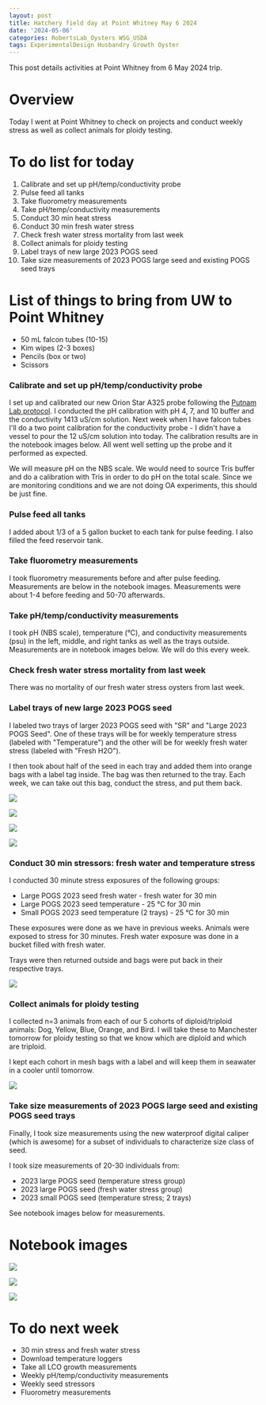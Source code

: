 ```yaml
---
layout: post
title: Hatchery field day at Point Whitney May 6 2024
date: '2024-05-06'
categories: RobertsLab_Oysters WSG_USDA
tags: ExperimentalDesign Husbandry Growth Oyster
---
```


This post details activities at Point Whitney from 6 May 2024 trip.  

# Overview 

Today I went at Point Whitney to check on projects and conduct weekly stress as well as collect animals for ploidy testing.   

# To do list for today 

1. Calibrate and set up pH/temp/conductivity probe 
2. Pulse feed all tanks
3. Take fluorometry measurements
4. Take pH/temp/conductivity measurements
5. Conduct 30 min heat stress
6. Conduct 30 min fresh water stress 
7. Check fresh water stress mortality from last week 
8. Collect animals for ploidy testing 
9. Label trays of new large 2023 POGS seed 
10. Take size measurements of 2023 POGS large seed and existing POGS seed trays 

# List of things to bring from UW to Point Whitney 

- 50 mL falcon tubes (10-15) 
- Kim wipes (2-3 boxes)
- Pencils (box or two)
- Scissors 

### Calibrate and set up pH/temp/conductivity probe 

I set up and calibrated our new Orion Star A325 probe following the [Putnam Lab protocol](https://github.com/Putnam-Lab/Lab_Management/blob/master/Lab_Resources/Equipment_Protocols/Orion_MultiParameter_Sensor_Protocol.md). I conducted the pH calibration with pH 4, 7, and 10 buffer and the conductivity 1413 uS/cm solution. Next week when I have falcon tubes I'll do a two point calibration for the conductivity probe - I didn't have a vessel to pour the 12 uS/cm solution into today. The calibration results are in the notebook images below. All went well setting up the probe and it performed as expected. 

We will measure pH on the NBS scale. We would need to source Tris buffer and do a calibration with Tris in order to do pH on the total scale. Since we are monitoring conditions and we are not doing OA experiments, this should be just fine.   

### Pulse feed all tanks

I added about 1/3 of a 5 gallon bucket to each tank for pulse feeding. I also filled the feed reservoir tank.  

### Take fluorometry measurements

I took fluorometry measurements before and after pulse feeding. Measurements are below in the notebook images. Measurements were about 1-4 before feeding and 50-70 afterwards.  

### Take pH/temp/conductivity measurements

I took pH (NBS scale), temperature (°C), and conductivity measurements (psu) in the left, middle, and right tanks as well as the trays outside. Measurements are in notebook images below. We will do this every week.  

### Check fresh water stress mortality from last week 

There was no mortality of our fresh water stress oysters from last week. 

### Label trays of new large 2023 POGS seed 

I labeled two trays of larger 2023 POGS seed with "SR" and "Large 2023 POGS Seed". One of these trays will be for weekly temperature stress (labeled with "Temperature") and the other will be for weekly fresh water stress (labeled with "Fresh H2O").  

I then took about half of the seed in each tray and added them into orange bags with a label tag inside. The bag was then returned to the tray. Each week, we can take out this bag, conduct the stress, and put them back.   

![](https://github.com/AHuffmyer/ASH_Putnam_Lab_Notebook/blob/master/images/NotebookImages/oysters/wsg_usda/20240506/trays.jpeg?raw=true)

![](https://github.com/AHuffmyer/ASH_Putnam_Lab_Notebook/blob/master/images/NotebookImages/oysters/wsg_usda/20240506/seed1.jpeg?raw=true)  

![](https://github.com/AHuffmyer/ASH_Putnam_Lab_Notebook/blob/master/images/NotebookImages/oysters/wsg_usda/20240506/seed2.jpeg?raw=true)  
  
![](https://github.com/AHuffmyer/ASH_Putnam_Lab_Notebook/blob/master/images/NotebookImages/oysters/wsg_usda/20240506/seed1_bag.jpeg?raw=true)   

### Conduct 30 min stressors: fresh water and temperature stress

I conducted 30 minute stress exposures of the following groups:  

- Large POGS 2023 seed fresh water - fresh water for 30 min 
- Large POGS 2023 seed temperature - 25 °C for 30 min 
- Small POGS 2023 seed temperature (2 trays) - 25 °C for 30 min 

These exposures were done as we have in previous weeks. Animals were exposed to stress for 30 minutes. Fresh water exposure was done in a bucket filled with fresh water. 

Trays were then returned outside and bags were put back in their respective trays.   

![](https://github.com/AHuffmyer/ASH_Putnam_Lab_Notebook/blob/master/images/NotebookImages/oysters/wsg_usda/20240506/stress.jpeg?raw=true) 

### Collect animals for ploidy testing 

I collected n=3 animals from each of our 5 cohorts of diploid/triploid animals: Dog, Yellow, Blue, Orange, and Bird. I will take these to Manchester tomorrow for ploidy testing so that we know which are diploid and which are triploid.  

I kept each cohort in mesh bags with a label and will keep them in seawater in a cooler until tomorrow.  

![](https://github.com/AHuffmyer/ASH_Putnam_Lab_Notebook/blob/master/images/NotebookImages/oysters/wsg_usda/20240506/ploidy.jpeg?raw=true)  

### Take size measurements of 2023 POGS large seed and existing POGS seed trays 

Finally, I took size measurements using the new waterproof digital caliper (which is awesome) for a subset of individuals to characterize size class of seed. 

I took size measurements of 20-30 individuals from:  

- 2023 large POGS seed (temperature stress group) 
- 2023 large POGS seed (fresh water stress group) 
- 2023 small POGS seed (temperature stress; 2 trays) 

See notebook images below for measurements.  

# Notebook images 

![](https://github.com/AHuffmyer/ASH_Putnam_Lab_Notebook/blob/master/images/NotebookImages/oysters/wsg_usda/20240506/nb1.jpeg?raw=true)

![](https://github.com/AHuffmyer/ASH_Putnam_Lab_Notebook/blob/master/images/NotebookImages/oysters/wsg_usda/20240506/nb2.jpeg?raw=true)

![](https://github.com/AHuffmyer/ASH_Putnam_Lab_Notebook/blob/master/images/NotebookImages/oysters/wsg_usda/20240506/nb3.jpeg?raw=true)

# To do next week 

- 30 min stress and fresh water stress
- Download temperature loggers 
- Take all LCO growth measurements 
- Weekly pH/temp/conductivity measurements 
- Weekly seed stressors 
- Fluorometry measurements 